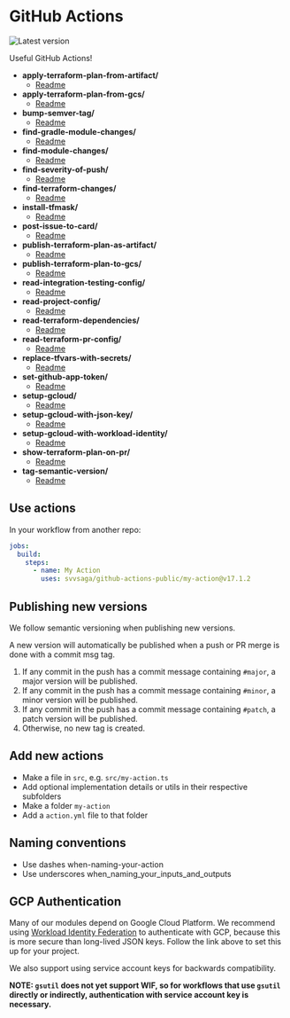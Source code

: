 # GitHub Actions

![Latest version](https://img.shields.io/github/v/tag/svvsaga/github-actions-public?label=Latest)

Useful GitHub Actions!

<!-- filetree -->

 - **apply-terraform-plan-from-artifact/**
   - [Readme](./apply-terraform-plan-from-artifact/README.md)
 - **apply-terraform-plan-from-gcs/**
   - [Readme](./apply-terraform-plan-from-gcs/README.md)
 - **bump-semver-tag/**
   - [Readme](./bump-semver-tag/README.md)
 - **find-gradle-module-changes/**
   - [Readme](./find-gradle-module-changes/README.md)
 - **find-module-changes/**
   - [Readme](./find-module-changes/README.md)
 - **find-severity-of-push/**
   - [Readme](./find-severity-of-push/README.md)
 - **find-terraform-changes/**
   - [Readme](./find-terraform-changes/README.md)
 - **install-tfmask/**
   - [Readme](./install-tfmask/README.md)
 - **post-issue-to-card/**
   - [Readme](./post-issue-to-card/README.md)
 - **publish-terraform-plan-as-artifact/**
   - [Readme](./publish-terraform-plan-as-artifact/README.md)
 - **publish-terraform-plan-to-gcs/**
   - [Readme](./publish-terraform-plan-to-gcs/README.md)
 - **read-integration-testing-config/**
   - [Readme](./read-integration-testing-config/README.md)
 - **read-project-config/**
   - [Readme](./read-project-config/README.md)
 - **read-terraform-dependencies/**
   - [Readme](./read-terraform-dependencies/README.md)
 - **read-terraform-pr-config/**
   - [Readme](./read-terraform-pr-config/README.md)
 - **replace-tfvars-with-secrets/**
   - [Readme](./replace-tfvars-with-secrets/README.md)
 - **set-github-app-token/**
   - [Readme](./set-github-app-token/README.md)
 - **setup-gcloud/**
   - [Readme](./setup-gcloud/README.md)
 - **setup-gcloud-with-json-key/**
   - [Readme](./setup-gcloud-with-json-key/README.md)
 - **setup-gcloud-with-workload-identity/**
   - [Readme](./setup-gcloud-with-workload-identity/README.md)
 - **show-terraform-plan-on-pr/**
   - [Readme](./show-terraform-plan-on-pr/README.md)
 - **tag-semantic-version/**
   - [Readme](./tag-semantic-version/README.md)

<!-- filetreestop -->

## Use actions

In your workflow from another repo:

```yaml
jobs:
  build:
    steps:
      - name: My Action
        uses: svvsaga/github-actions-public/my-action@v17.1.2
```

## Publishing new versions

We follow semantic versioning when publishing new versions.

A new version will automatically be published when a push or PR merge is done with a commit msg tag.

1. If any commit in the push has a commit message containing `#major`, a major version will be published.
1. If any commit in the push has a commit message containing `#minor`, a minor version will be published.
1. If any commit in the push has a commit message containing `#patch`, a patch version will be published.
1. Otherwise, no new tag is created.

## Add new actions

- Make a file in `src`, e.g. `src/my-action.ts`
- Add optional implementation details or utils in their respective subfolders
- Make a folder `my-action`
- Add a `action.yml` file to that folder

## Naming conventions

- Use dashes when-naming-your-action
- Use underscores when_naming_your_inputs_and_outputs

## GCP Authentication

Many of our modules depend on Google Cloud Platform. We recommend using [Workload Identity Federation](https://cloud.google.com/blog/products/identity-security/enabling-keyless-authentication-from-github-actions) to authenticate with GCP, because this is more secure than long-lived JSON keys. Follow the link above to set this up for your project.

We also support using service account keys for backwards compatibility.

**NOTE: `gsutil` does not yet support WIF, so for workflows that use `gsutil` directly or indirectly, authentication with service account key is necessary.**
